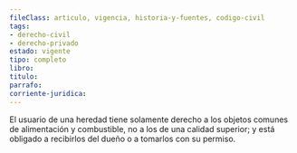 ```yaml
---
fileClass: articulo, vigencia, historia-y-fuentes, codigo-civil
tags:
- derecho-civil
- derecho-privado
estado: vigente
tipo: completo
libro:
titulo:
parrafo:
corriente-juridica:
---
```

El usuario de una heredad tiene solamente derecho a los objetos comunes de alimentación y combustible, no a los de una calidad superior; y está obligado a recibirlos del dueño o a tomarlos con su permiso.